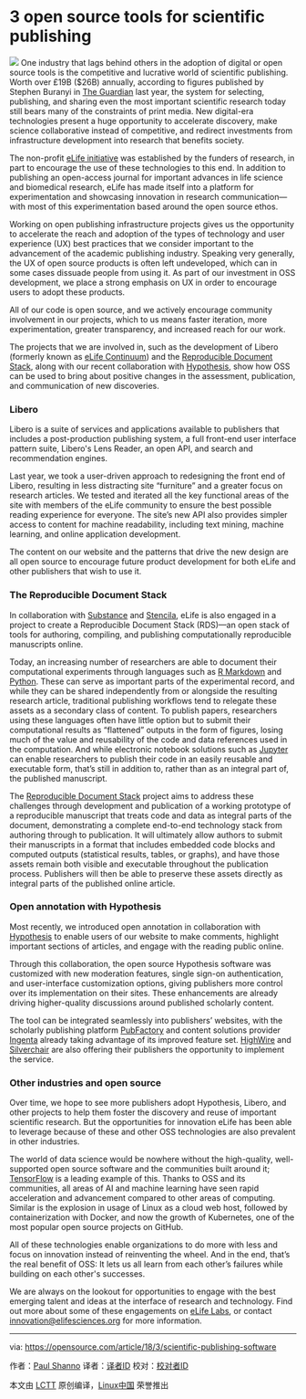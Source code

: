 3 open source tools for scientific publishing
======

![](https://opensource.com/sites/default/files/styles/image-full-size/public/lead-images/LIFE_science.png?itok=WDKARWGV)
One industry that lags behind others in the adoption of digital or open source tools is the competitive and lucrative world of scientific publishing. Worth over £19B ($26B) annually, according to figures published by Stephen Buranyi in [The Guardian][1] last year, the system for selecting, publishing, and sharing even the most important scientific research today still bears many of the constraints of print media. New digital-era technologies present a huge opportunity to accelerate discovery, make science collaborative instead of competitive, and redirect investments from infrastructure development into research that benefits society.

The non-profit [eLife initiative][2] was established by the funders of research, in part to encourage the use of these technologies to this end. In addition to publishing an open-access journal for important advances in life science and biomedical research, eLife has made itself into a platform for experimentation and showcasing innovation in research communication—with most of this experimentation based around the open source ethos.

Working on open publishing infrastructure projects gives us the opportunity to accelerate the reach and adoption of the types of technology and user experience (UX) best practices that we consider important to the advancement of the academic publishing industry. Speaking very generally, the UX of open source products is often left undeveloped, which can in some cases dissuade people from using it. As part of our investment in OSS development, we place a strong emphasis on UX in order to encourage users to adopt these products.

All of our code is open source, and we actively encourage community involvement in our projects, which to us means faster iteration, more experimentation, greater transparency, and increased reach for our work.

The projects that we are involved in, such as the development of Libero (formerly known as [eLife Continuum][3]) and the [Reproducible Document Stack][4], along with our recent collaboration with [Hypothesis][5], show how OSS can be used to bring about positive changes in the assessment, publication, and communication of new discoveries.

### Libero

Libero is a suite of services and applications available to publishers that includes a post-production publishing system, a full front-end user interface pattern suite, Libero's Lens Reader, an open API, and search and recommendation engines.

Last year, we took a user-driven approach to redesigning the front end of Libero, resulting in less distracting site “furniture” and a greater focus on research articles. We tested and iterated all the key functional areas of the site with members of the eLife community to ensure the best possible reading experience for everyone. The site’s new API also provides simpler access to content for machine readability, including text mining, machine learning, and online application development.

The content on our website and the patterns that drive the new design are all open source to encourage future product development for both eLife and other publishers that wish to use it.

### The Reproducible Document Stack

In collaboration with [Substance][6] and [Stencila][7], eLife is also engaged in a project to create a Reproducible Document Stack (RDS)—an open stack of tools for authoring, compiling, and publishing computationally reproducible manuscripts online.

Today, an increasing number of researchers are able to document their computational experiments through languages such as [R Markdown][8] and [Python][9]. These can serve as important parts of the experimental record, and while they can be shared independently from or alongside the resulting research article, traditional publishing workflows tend to relegate these assets as a secondary class of content. To publish papers, researchers using these languages often have little option but to submit their computational results as “flattened” outputs in the form of figures, losing much of the value and reusability of the code and data references used in the computation. And while electronic notebook solutions such as [Jupyter][10] can enable researchers to publish their code in an easily reusable and executable form, that’s still in addition to, rather than as an integral part of, the published manuscript.

The [Reproducible Document Stack][11] project aims to address these challenges through development and publication of a working prototype of a reproducible manuscript that treats code and data as integral parts of the document, demonstrating a complete end-to-end technology stack from authoring through to publication. It will ultimately allow authors to submit their manuscripts in a format that includes embedded code blocks and computed outputs (statistical results, tables, or graphs), and have those assets remain both visible and executable throughout the publication process. Publishers will then be able to preserve these assets directly as integral parts of the published online article.

### Open annotation with Hypothesis

Most recently, we introduced open annotation in collaboration with [Hypothesis][12] to enable users of our website to make comments, highlight important sections of articles, and engage with the reading public online.

Through this collaboration, the open source Hypothesis software was customized with new moderation features, single sign-on authentication, and user-interface customization options, giving publishers more control over its implementation on their sites. These enhancements are already driving higher-quality discussions around published scholarly content.

The tool can be integrated seamlessly into publishers’ websites, with the scholarly publishing platform [PubFactory][13] and content solutions provider [Ingenta][14] already taking advantage of its improved feature set. [HighWire][15] and [Silverchair][16] are also offering their publishers the opportunity to implement the service.

### Other industries and open source

Over time, we hope to see more publishers adopt Hypothesis, Libero, and other projects to help them foster the discovery and reuse of important scientific research. But the opportunities for innovation eLife has been able to leverage because of these and other OSS technologies are also prevalent in other industries.

The world of data science would be nowhere without the high-quality, well-supported open source software and the communities built around it; [TensorFlow][17] is a leading example of this. Thanks to OSS and its communities, all areas of AI and machine learning have seen rapid acceleration and advancement compared to other areas of computing. Similar is the explosion in usage of Linux as a cloud web host, followed by containerization with Docker, and now the growth of Kubernetes, one of the most popular open source projects on GitHub.

All of these technologies enable organizations to do more with less and focus on innovation instead of reinventing the wheel. And in the end, that’s the real benefit of OSS: It lets us all learn from each other’s failures while building on each other's successes.

We are always on the lookout for opportunities to engage with the best emerging talent and ideas at the interface of research and technology. Find out more about some of these engagements on [eLife Labs][18], or contact [innovation@elifesciences.org][19] for more information.

--------------------------------------------------------------------------------

via: https://opensource.com/article/18/3/scientific-publishing-software

作者：[Paul Shanno][a]
译者：[译者ID](https://github.com/译者ID)
校对：[校对者ID](https://github.com/校对者ID)

本文由 [LCTT](https://github.com/LCTT/TranslateProject) 原创编译，[Linux中国](https://linux.cn/) 荣誉推出

[a]:https://opensource.com/users/pshannon
[1]:https://www.theguardian.com/science/2017/jun/27/profitable-business-scientific-publishing-bad-for-science
[2]:https://elifesciences.org/about
[3]:https://elifesciences.org/inside-elife/33e4127f/elife-introduces-continuum-a-new-open-source-tool-for-publishing
[4]:https://elifesciences.org/for-the-press/e6038800/elife-supports-development-of-open-technology-stack-for-publishing-reproducible-manuscripts-online
[5]:https://elifesciences.org/for-the-press/81d42f7d/elife-enhances-open-annotation-with-hypothesis-to-promote-scientific-discussion-online
[6]:https://github.com/substance
[7]:https://github.com/stencila/stencila
[8]:https://rmarkdown.rstudio.com/
[9]:https://www.python.org/
[10]:http://jupyter.org/
[11]:https://elifesciences.org/labs/7dbeb390/reproducible-document-stack-supporting-the-next-generation-research-article
[12]:https://github.com/hypothesis
[13]:http://www.pubfactory.com/
[14]:http://www.ingenta.com/
[15]:https://github.com/highwire
[16]:https://www.silverchair.com/community/silverchair-universe/hypothesis/
[17]:https://www.tensorflow.org/
[18]:https://elifesciences.org/labs
[19]:mailto:innovation@elifesciences.org
